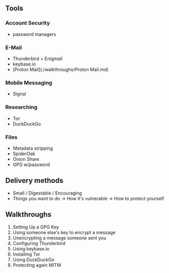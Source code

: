 ## Tools

### Account Security
  - password managers

### E-Mail
  - Thunderbird + Enigmail
  - keybase.io
  - [Proton Mail](./walkthroughs/Proton Mail.md)

### Mobile Messaging
  - Signal

### Researching
  - Tor
  - DuckDuckGo

### Files
  - Metadata stripping
  - SpiderOak
  - Onion Share
  - GPG w/password

## Delivery methods
  - Small / Digestable / Encouraging
  - Things you want to do -> How it's vulnerable -> How to protect yourself

## Walkthroughs

  1. Setting Up a GPG Key
  2. Using someone else's key to encrypt a message
  3. Unencrypting a message someone sent you
  4. Configuring Thunderbird
  5. Using keybase.io
  6. Installing Tor
  7. Using DuckDuckGo
  8. Protecting again MITM
